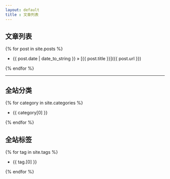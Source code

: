 ```yaml
---
layout: default
title : 文章列表
---
```



文章列表
--------

{% for post in site.posts %}

- {{ post.date | date_to_string }} &raquo; [{{ post.title }}]({{ post.url }})

{% endfor %}


----

全站分类
--------

{% for category in site.categories %}

- {{ category[0] }}

{% endfor %}


全站标签
--------

{% for tag in site.tags %}

- {{ tag.[0] }}

{% endfor %}

